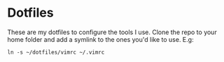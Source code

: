 # Dotfiles

These are my dotfiles to configure the tools I use.
Clone the repo to your home folder and add a symlink to the ones you'd like to use. E.g:

```
ln -s ~/dotfiles/vimrc ~/.vimrc
```
